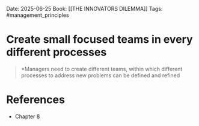Date: 2025-06-25
Book: [[THE INNOVATORS DILEMMA]]
Tags: #management_principles 
# Create small focused teams in every different processes

>*Managers need to create different teams, within which different processes to address new problems can be defined and refined 
# References
- Chapter 8